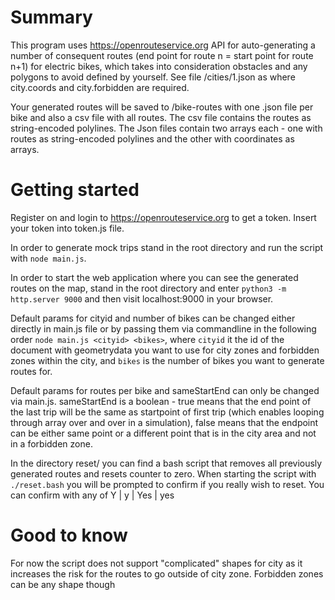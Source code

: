# Summary

This program uses https://openrouteservice.org API for auto-generating a number of consequent routes (end point for route n = start point for route n+1) for electric bikes, which takes into consideration obstacles and any polygons to avoid defined by yourself. See file /cities/1.json as where city.coords and city.forbidden are required.

Your generated routes will be saved to /bike-routes with one .json file per bike and also a csv file with all routes. The csv file contains the routes as string-encoded polylines. The Json files contain two arrays each - one with routes as string-encoded polylines and the other with coordinates as arrays.


# Getting started

Register on and login to https://openrouteservice.org to get a token. Insert your token into token.js file.

In order to generate mock trips stand in the root directory and run the script with ```node main.js```.

In order to start the web application where you can see the generated routes on the map, stand in the root directory and enter ```python3 -m http.server 9000``` and then visit localhost:9000 in your browser.

Default params for cityid and number of bikes can be changed either directly in main.js file or by passing them via commandline in the following order ```node main.js <cityid> <bikes>```, where ```cityid``` it the id of the document with geometrydata you want to use for city zones and forbidden zones within the city, and  ```bikes``` is the number of bikes you want to generate routes for. 

Default params for routes per bike and sameStartEnd can only be changed via main.js. sameStartEnd is a boolean - true means that the end point of the last trip will be the same as startpoint of first trip (which enables looping through array over and over in a simulation), false means that the endpoint can be either same point or a different point that is in the city area and not in a forbidden zone.

In the directory reset/ you can find a bash script that removes all previously generated routes and resets counter to zero. When starting the script with ```./reset.bash``` you will be prompted to confirm if you really wish to reset. You can confirm with any of Y | y | Yes | yes

# Good to know

For now the script does not support "complicated" shapes for city as it increases the risk for the routes to go outside of city zone. Forbidden zones can be any shape though



